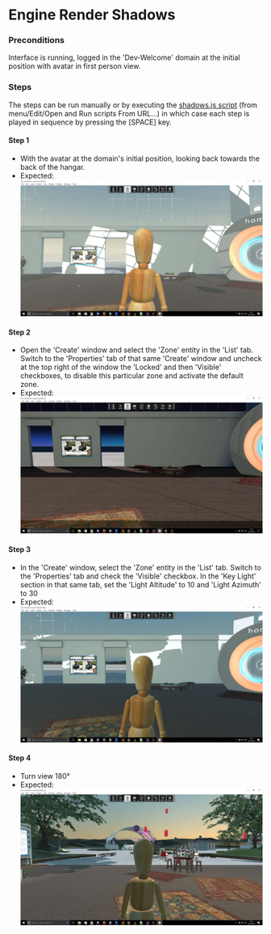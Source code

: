 # Engine Render Shadows

### Preconditions
Interface is running, logged in the 'Dev-Welcome' domain at the initial position with avatar in first person view.

### Steps

The steps can be run manually or by executing the [shadows.js script](./shadows.js?raw=true) (from menu/Edit/Open and Run scripts From URL...) in which case each step is played in sequence by pressing the [SPACE] key.

#### Step 1
- With the avatar at the domain's initial position, looking back towards the back of the hangar.
- Expected: ![](./init.jpg)

#### Step 2
- Open the 'Create' window and select the 'Zone' entity in the 'List' tab. Switch to the 'Properties' tab of that same 'Create' window and uncheck at the top right of the window the 'Locked' and then 'Visible' checkboxes, to disable this particular zone and activate the default zone.
- Expected: ![](./defaultzone.jpg)

#### Step 3
- In the 'Create' window, select the 'Zone' entity in the 'List' tab. Switch to the 'Properties' tab and check the 'Visible' checkbox. In the 'Key Light' section in that same tab, set the 'Light Altitude' to 10 and 'Light Azimuth' to 30
- Expected: ![](./newlightpos.jpg)

#### Step 4
- Turn view 180°
- Expected: ![](./behind.jpg)
